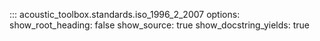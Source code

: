 ::: acoustic_toolbox.standards.iso_1996_2_2007
    options:
        show_root_heading: false
        show_source: true
        show_docstring_yields: true
